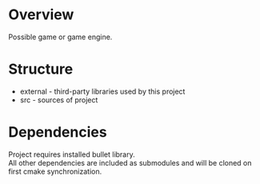 # Overview
Possible game or game engine.

# Structure
* external - third-party libraries used by this project
* src - sources of project

# Dependencies
Project requires installed bullet library. \
All other dependencies are included as submodules and will be cloned on first cmake synchronization.